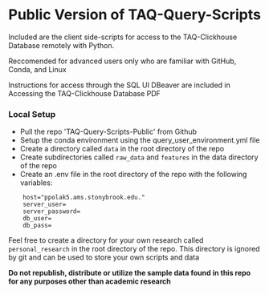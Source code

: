 # Public Version of TAQ-Query-Scripts
Included are the client side-scripts for access to the TAQ-Clickhouse Database remotely with Python.

Reccomended for advanced users only who are familiar with GitHub, Conda, and Linux

Instructions for access through the SQL UI DBeaver are included in Accessing the TAQ-Clickhouse Database PDF

### Local Setup
- Pull the repo 'TAQ-Query-Scripts-Public' from Github
- Setup the conda environment using the query_user_environment.yml file
- Create a directory called `data` in the root directory of the repo
- Create subdirectories called `raw_data` and `features` in the data directory of the repo
- Create an .env file in the root directory of the repo with the following variables:

```
    host="ppolak5.ams.stonybrook.edu."
    server_user= 
    server_password= 
    db_user= 
    db_pass=
```

Feel free to create a directory for your own research called `personal_research` in the root directory of the repo. This directory is ignored by git and can be used to store your own scripts and data
        
**Do not republish, distribute or utilize the sample data found in this repo for any purposes other than academic research**
